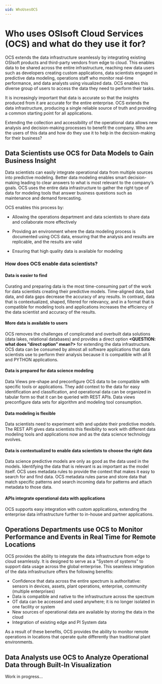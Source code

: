 ```yaml
---
uid: WhoUsesOCS
---
```


# Who uses OSIsoft Cloud Services (OCS) and what do they use it for?  

OCS extends the data infrastructure seamlessly by integrating existing OSIsoft products and third-party vendors from edge to cloud. This enables data to be shared across the entire infrastructure, reaching new data users such as developers creating custom applications, data scientists engaged in predictive data modeling, operations staff who monitor real-time performance, and data analysts using visualized data. OCS enables this diverse group of users to access the data they need to perform their tasks. 

It is increasingly important that data is accurate so that the insights produced from it are accurate for the entire enterprise. OCS extends the data infrastructure, producing a single reliable source of truth and providing a common starting point for all applications. 

Extending the collection and accessibility of the operational data allows new analysis and decision-making processes to benefit the company. Who are the users of this data and how do they use it to help in the decision-making for their business? 

## Data Scientists use OCS for Data Models to Gain Business Insight 

Data scientists can easily integrate operational data from multiple sources into predictive modeling. Better data modeling enables smart decision-making leading to clear answers to what is most relevant to the company’s goals. OCS uses the entire data infrastructure to gather the right type of data for modeling tools that answer business questions such as maintenance and demand forecasting. 

OCS enables this process by: 

- Allowing the operations department and data scientists to share data and collaborate more effectively 
- Providing an environment where the data modeling process is documented using OCS data, ensuring that the analysis and results are replicable, and the results are valid 

- Ensuring that high quality data is available for modeling 

### How does OCS enable data scientists? 

#### Data is easier to find

Curating and preparing data is the most time-consuming part of the work for data scientists creating their predictive models. Time-aligned data, bad data, and data gaps decrease the accuracy of any results. In contrast, data that is contextualized, shaped, filtered for relevancy, and in a format that is compatible for modeling tools and applications increases the efficiency of the data scientist and accuracy of the results. 

#### More data is available to users 

OCS removes the challenges of complicated and overbuilt data solutions (data lakes, relational databases) and provides a direct option **<QUESTION: what does “direct option” mean?>** for extending the data infrastructure. OCS data can be consumed by almost all software applications that data scientists use to perform their analysis because it is compatible with all R and PYTHON applications. 

#### Data is prepared for data science modeling 

Data Views pre-shape and preconfigure OCS data to be compatible with specific tools or applications. They add context to the data for easy identification and classification, and operational data can be organized in tabular form so that it can be queried with REST APIs. Data views preconfigure data sets for algorithm and modeling tool consumption. 

#### Data modeling is flexible 

Data scientists need to experiment with and update their predictive models. The REST API gives data scientists this flexibility to work with different data modeling tools and applications now and as the data science technology evolves. 

#### Data is contextualized to enable data scientists to choose the right data

Data science predictive models are only as good as the data used in the models. Identifying the data that is relevant is as important as the model itself. OCS uses metadata rules to provide the context that makes it easy to search for and find data. OCS metadata rules parse and store data that match specific patterns and search incoming data for patterns and attach metadata to those data. 

#### APIs integrate operational data with applications

OCS supports easy integration with custom applications, extending the enterprise data infrastructure further to in-house and partner applications. 

## Operations Departments use OCS to Monitor Performance and Events in Real Time for Remote Locations 

OCS provides the ability to integrate the data infrastructure from edge to cloud seamlessly. It is designed to serve as a "System of systems" to support data usage across the global enterprise. This seamless integration of the data infrastructure offers the following benefits: 

- Confidence that data across the entire spectrum is authoritative: sensors in devices, assets, plant operations, enterprise, community (multiple enterprises) 
- Data is compatible and native to the infrastructure across the spectrum 
- OT data can be accessed and used anywhere; it is no longer isolated in one facility or system 
- New sources of operational data are available by storing the data in the cloud 
- Integration of existing edge and PI System data 

As a result of these benefits, OCS provides the ability to monitor remote operations in locations that operate quite differently than traditional plant environments. 

## Data Analysts use OCS to Analyze Operational Data through Built-In Visualization 

Work in progress… 

